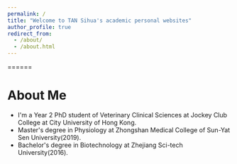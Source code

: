 ```yaml
---
permalink: /
title: "Welcome to TAN Sihua's academic personal websites"
author_profile: true
redirect_from: 
  - /about/
  - /about.html
---
```



======


About Me
======


* I'm a Year 2 PhD student of Veterinary Clinical Sciences at Jockey Club College at City University of Hong Kong.
* Master's degree in Physiology at Zhongshan Medical College of Sun-Yat Sen University(2019).
* Bachelor's degree in Biotechnology at Zhejiang Sci-tech University(2016).

